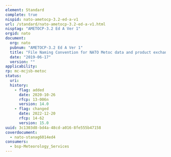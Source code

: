 ```yaml
---
element: Standard
complete: true
nispid: nato-ametocp-3.2-ed-a-v1
url: /standard/nato-ametocp-3.2-ed-a-v1.html
nisptag: "AMETOCP-3.2 Ed A Ver 1"
orgid: nato
document:
  org: nato
  pubnum: "AMETOCP-3.2 Ed A Ver 1"
  title: "File Naming Convention for NATO Metoc data and product exchange"
  date: "2019-06-17"
  version: ""
applicability:
rp: mc-mcjsb-metoc
status:
  uri: 
  history: 
    - flag: added
      date: 2020-10-26
      rfcp: 13-006n
      version: 14.0
    - flag: changed
      date: 2022-12-20
      rfcp: 14-62
      version: 15.0
uuid: 3c1303d8-bd4a-48cd-a016-8fe555b47158
coverdocument:
  - nato-stanag6014ed4
consumers:
  - bsp-Meteorology_Services
---
```


